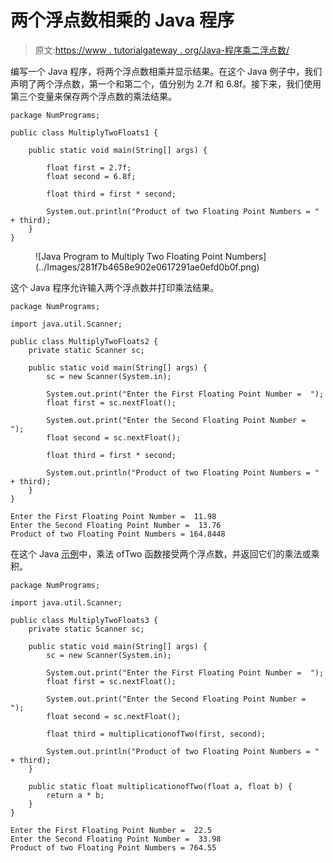 # 两个浮点数相乘的 Java 程序

> 原文:[https://www . tutorialgateway . org/Java-程序乘二浮点数/](https://www.tutorialgateway.org/java-program-to-multiply-two-floating-point-numbers/)

编写一个 Java 程序，将两个浮点数相乘并显示结果。在这个 Java 例子中，我们声明了两个浮点数，第一个和第二个，值分别为 2.7f 和 6.8f。接下来，我们使用第三个变量来保存两个浮点数的乘法结果。

```
package NumPrograms;

public class MultiplyTwoFloats1 {

	public static void main(String[] args) {

		float first = 2.7f;
		float second = 6.8f;

		float third = first * second;

		System.out.println("Product of two Floating Point Numbers = " + third);
	}
}
```

<figure class="wp-block-image size-large">![Java Program to Multiply Two Floating Point Numbers](../Images/281f7b4658e902e0617291ae0efd0b0f.png)</figure>

这个 Java 程序允许输入两个浮点数并打印乘法结果。

```
package NumPrograms;

import java.util.Scanner;

public class MultiplyTwoFloats2 {
	private static Scanner sc;

	public static void main(String[] args) {
		sc = new Scanner(System.in);

		System.out.print("Enter the First Floating Point Number =  ");	
		float first = sc.nextFloat();

		System.out.print("Enter the Second Floating Point Number =  ");
		float second = sc.nextFloat();

		float third = first * second;

		System.out.println("Product of two Floating Point Numbers = " + third);
	}
}
```

```
Enter the First Floating Point Number =  11.98
Enter the Second Floating Point Number =  13.76
Product of two Floating Point Numbers = 164.8448
```

在这个 Java [示例](https://www.tutorialgateway.org/learn-java-programs/)中，乘法 ofTwo 函数接受两个浮点数，并返回它们的乘法或乘积。

```
package NumPrograms;

import java.util.Scanner;

public class MultiplyTwoFloats3 {
	private static Scanner sc;

	public static void main(String[] args) {
		sc = new Scanner(System.in);

		System.out.print("Enter the First Floating Point Number =  ");	
		float first = sc.nextFloat();

		System.out.print("Enter the Second Floating Point Number =  ");
		float second = sc.nextFloat();

		float third = multiplicationofTwo(first, second);

		System.out.println("Product of two Floating Point Numbers = " + third);
	}

	public static float multiplicationofTwo(float a, float b) {
		return a * b;
	}
}
```

```
Enter the First Floating Point Number =  22.5
Enter the Second Floating Point Number =  33.98
Product of two Floating Point Numbers = 764.55
```